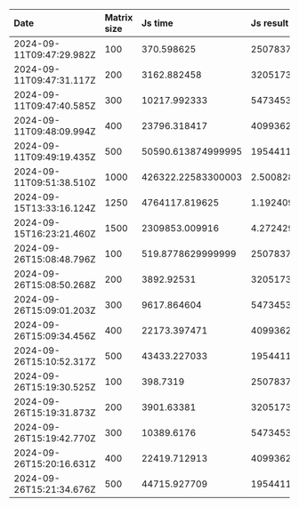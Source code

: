 | Date                     | Matrix size | Js time            | Js result             | Rust time          | Rust result           | Rust i64 time      | Rust i64 result      |
| :----------------------- | :---------- | :----------------- | :-------------------- | :----------------- | :-------------------- | :----------------- | :------------------- |
| 2024-09-11T09:47:29.982Z | 100         | 370.598625         | 2507837475000000      | 369.506708         | 2507837475000000      | 349.5369159999999  | 2507837475000000     |
| 2024-09-11T09:47:31.117Z | 200         | 3162.882458        | 320517359800000000    | 3275.811959        | 320517359800000000    | 2970.7125000000005 | 320517359800000000   |
| 2024-09-11T09:47:40.585Z | 300         | 10217.992333       | 5473453566821209000   | 9848.516791999999  | 5473453566821209000   | 9290.234875000002  | 5473453566825000000  |
| 2024-09-11T09:48:09.994Z | 400         | 23796.318417       | 40993621438437190000  | 23300.752083999996 | 40993621438437190000  | 22290.262500000004 | 4100133290980896768  |
| 2024-09-11T09:49:19.435Z | 500         | 50590.613874999995 | 195441145934395200000 | 45141.024165999996 | 195441145934395200000 | 43290.29574999999  | -7473038876430067776 |
| 2024-09-11T09:51:38.510Z | 1000        | 426322.22583300003 | 2.500828332997504e+22 | 369094.647833      | 2.500828332997504e+22 | 349907.65904099995 | -5501633975151991296 |
| 2024-09-15T13:33:16.124Z | 1250        | 4764117.819625     | 1.192409260961426e+23 | 4384786.384125     | 1.192409260961426e+23 | 1056322.8060829993 | 1172403684036479176  |
| 2024-09-15T16:23:21.460Z | 1500        | 2309853.009916     | 4.272429796621065e+23 | 11054677.380916    | 4.272429796621065e+23 | 1881212.4716250002 | -2059829083799978176 |
| 2024-09-26T15:08:48.796Z | 100         | 519.8778629999999  | 2507837475000000      | 448.83254999999997 | 2507837475000000      | 442.8292630000001  | 2507837475000000     |
| 2024-09-26T15:08:50.268Z | 200         | 3892.92531         | 320517359800000000    | 3465.777961        | 320517359800000000    | 3512.8958970000003 | 320517359800000000   |
| 2024-09-26T15:09:01.203Z | 300         | 9617.864604        | 5473453566821209000   | 11668.619487999998 | 5473453566821209000   | 11902.901159000001 | 5473453566825000000  |
| 2024-09-26T15:09:34.456Z | 400         | 22173.397471       | 40993621438437190000  | 27590.725219       | 40993621438437190000  | 28029.261461000002 | 4100133290980896768  |
| 2024-09-26T15:10:52.317Z | 500         | 43433.227033       | 195441145934395200000 | 53862.835878       | 195441145934395200000 | 54641.70737199999  | -7473038876430067776 |
| 2024-09-26T15:19:30.525Z | 100         | 398.7319           | 2507837475000000      | 439.03649300000006 | 2507837475000000      | 448.3315090000001  | 2507837475000000     |
| 2024-09-26T15:19:31.873Z | 200         | 3901.63381         | 320517359800000000    | 3461.7619870000003 | 320517359800000000    | 3479.6869049999996 | 320517359800000000   |
| 2024-09-26T15:19:42.770Z | 300         | 10389.6176         | 5473453566821209000   | 11600.519438       | 5473453566821209000   | 11814.531226000003 | 5473453566825000000  |
| 2024-09-26T15:20:16.631Z | 400         | 22419.712913       | 40993621438437190000  | 27584.244149999995 | 40993621438437190000  | 27982.316092       | 4100133290980896768  |
| 2024-09-26T15:21:34.676Z | 500         | 44715.927709       | 195441145934395200000 | 53893.313373000005 | 195441145934395200000 | 54624.840056       | -7473038876430067776 |
